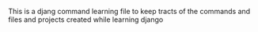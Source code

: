This is a djang command learning file to keep tracts of the commands and files and projects created while learning django
